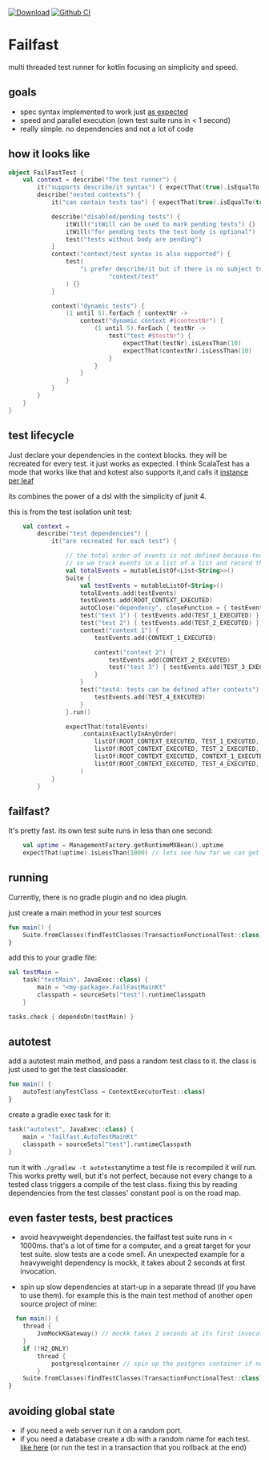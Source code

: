 [![Download](https://api.bintray.com/packages/christophsturm/maven/failfast/images/download.svg)](https://bintray.com/christophsturm/maven/failfast/_latestVersion)
[![Github CI](https://github.com/christophsturm/failfast/workflows/CI/badge.svg)](https://github.com/christophsturm/failfast/actions)

# Failfast

multi threaded test runner for kotlin focusing on simplicity and speed.

## goals

* spec syntax implemented to work just [as expected](https://en.wikipedia.org/wiki/Principle_of_least_astonishment)
* speed and parallel execution (own test suite runs in < 1 second)
* really simple. no dependencies and not a lot of code

## how it looks like

```kotlin
object FailFastTest {
    val context = describe("The test runner") {
        it("supports describe/it syntax") { expectThat(true).isEqualTo(true) }
        describe("nested contexts") {
            it("can contain tests too") { expectThat(true).isEqualTo(true) }

            describe("disabled/pending tests") {
                itWill("itWill can be used to mark pending tests") {}
                itWill("for pending tests the test body is optional")
                test("tests without body are pending")
            }
            context("context/test syntax is also supported") {
                test(
                    "i prefer describe/it but if there is no subject to describe I use " +
                            "context/test"
                ) {}
            }

            context("dynamic tests") {
                (1 until 5).forEach { contextNr ->
                    context("dynamic context #$contextNr") {
                        (1 until 5).forEach { testNr ->
                            test("test #$testNr") {
                                expectThat(testNr).isLessThan(10)
                                expectThat(contextNr).isLessThan(10)
                            }
                        }
                    }
                }
            }
        }
    }
}

```

## test lifecycle

Just declare your dependencies in the context blocks. they will be recreated for every test. it just works as expected. 
I think ScalaTest has a mode that works like that and kotest also supports it,and calls it  [instance per leaf](https://github.com/kotest/kotest/blob/master/doc/isolation_mode.md#instanceperleaf)

its combines the power of a dsl with the simplicity of junit 4. 

this is from the test isolation unit test:

```kotlin
    val context =
        describe("test dependencies") {
            it("are recreated for each test") {

                // the total order of events is not defined because tests run in parallel.
                // so we track events in a list of a list and record the events that lead to each test execution
                val totalEvents = mutableListOf<List<String>>()
                Suite {
                    val testEvents = mutableListOf<String>()
                    totalEvents.add(testEvents)
                    testEvents.add(ROOT_CONTEXT_EXECUTED)
                    autoClose("dependency", closeFunction = { testEvents.add(DEPENDENCY_CLOSED) })
                    test("test 1") { testEvents.add(TEST_1_EXECUTED) }
                    test("test 2") { testEvents.add(TEST_2_EXECUTED) }
                    context("context 1") {
                        testEvents.add(CONTEXT_1_EXECUTED)

                        context("context 2") {
                            testEvents.add(CONTEXT_2_EXECUTED)
                            test("test 3") { testEvents.add(TEST_3_EXECUTED) }
                        }
                    }
                    test("test4: tests can be defined after contexts") {
                        testEvents.add(TEST_4_EXECUTED)
                    }
                }.run()

                expectThat(totalEvents)
                    .containsExactlyInAnyOrder(
                        listOf(ROOT_CONTEXT_EXECUTED, TEST_1_EXECUTED, DEPENDENCY_CLOSED),
                        listOf(ROOT_CONTEXT_EXECUTED, TEST_2_EXECUTED, DEPENDENCY_CLOSED),
                        listOf(ROOT_CONTEXT_EXECUTED, CONTEXT_1_EXECUTED, CONTEXT_2_EXECUTED, TEST_3_EXECUTED, DEPENDENCY_CLOSED),
                        listOf(ROOT_CONTEXT_EXECUTED, TEST_4_EXECUTED, DEPENDENCY_CLOSED)
                    )
            }
        }
```

## failfast?

It's pretty fast. its own test suite runs in less than one second:

```kotlin
    val uptime = ManagementFactory.getRuntimeMXBean().uptime
    expectThat(uptime).isLessThan(1000) // lets see how far we can get with one second
```

## running

Currently, there is no gradle plugin and no idea plugin.

just create a main method in your test sources

```kotlin
fun main() {
    Suite.fromClasses(findTestClasses(TransactionFunctionalTest::class)).run().check()
}


```

add this to your gradle file:

```kotlin
val testMain =
    task("testMain", JavaExec::class) {
        main = "<my-package>.FailFastMainKt"
        classpath = sourceSets["test"].runtimeClasspath
    }

tasks.check { dependsOn(testMain) }
```

## autotest

add a autotest main method, and pass a random test class to it. the class is just used to get the test classloader.

```kotlin
fun main() {
    autoTest(anyTestClass = ContextExecutorTest::class)
}
```

create a gradle exec task for it:

```kotlin
task("autotest", JavaExec::class) {
    main = "failfast.AutoTestMainKt"
    classpath = sourceSets["test"].runtimeClasspath
}
```

run it with `./gradlew -t autotest`anytime a test file is recompiled it will run.
This works pretty well, but it's not perfect, because not every change to a tested class triggers a compile of the test class.
fixing this by reading dependencies from the test classes' constant pool is on the road map.

## even faster tests, best practices

* avoid heavyweight dependencies.
  the failfast test suite runs in < 1000ms. that's a lot of time for a computer, and a
  great target for your test suite. slow tests are a code smell. An unexpected example for a heavyweight dependency is mockk,
  it takes about 2 seconds at first invocation.
  

* spin up slow dependencies at start-up in a separate thread (if you have to use them). for example this is the main test method
  of another open source project of mine:

```kotlin
  fun main() {
    thread {
        JvmMockKGateway() // mockk takes 2 seconds at its first invocation
    }
    if (!H2_ONLY)
        thread {
            postgresqlcontainer // spin up the postgres container if needed
        }
    Suite.fromClasses(findTestClasses(TransactionFunctionalTest::class)).run().check()
}
```

## avoiding global state

* if you need a web server run it on a random port.
* if you need a database create a db with a random name for each
  test. [like here](https://github.com/christophsturm/r2dbcfun/blob/main/src/test/kotlin/r2dbcfun/test/TestUtil.kt#L18)
  (or run the test in a transaction that you rollback at the end)
